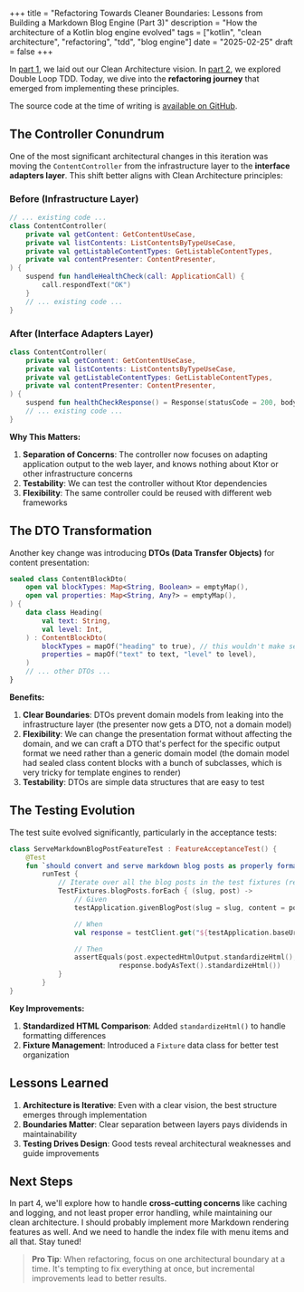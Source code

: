 +++
title = "Refactoring Towards Cleaner Boundaries: Lessons from Building a Markdown Blog Engine (Part 3)"
description = "How the architecture of a Kotlin blog engine evolved"
tags = ["kotlin", "clean architecture", "refactoring", "tdd", "blog engine"]
date = "2025-02-25"
draft = false
+++

In [part 1](/posts/replacing-hugo-with-kotlin-clean-architecture), we laid out our Clean Architecture vision. In [part 2](/posts/double-loop-tdd-blog-engine-pt2), we explored Double Loop TDD. Today, we dive into the **refactoring journey** that emerged from implementing these principles.

The source code at the time of writing is [available on GitHub](https://github.com/cekrem/clean-blog/tree/v0.3).

## The Controller Conundrum

One of the most significant architectural changes in this iteration was moving the `ContentController` from the infrastructure layer to the **interface adapters layer**. This shift better aligns with Clean Architecture principles:

### Before (Infrastructure Layer)

```kotlin
// ... existing code ...
class ContentController(
    private val getContent: GetContentUseCase,
    private val listContents: ListContentsByTypeUseCase,
    private val getListableContentTypes: GetListableContentTypes,
    private val contentPresenter: ContentPresenter,
) {
    suspend fun handleHealthCheck(call: ApplicationCall) {
        call.respondText("OK")
    }
    // ... existing code ...
}
```

### After (Interface Adapters Layer)

```kotlin
class ContentController(
    private val getContent: GetContentUseCase,
    private val listContents: ListContentsByTypeUseCase,
    private val getListableContentTypes: GetListableContentTypes,
    private val contentPresenter: ContentPresenter,
) {
    suspend fun healthCheckResponse() = Response(statusCode = 200, body = "OK")
    // ... existing code ...
}
```

**Why This Matters:**

1. **Separation of Concerns**: The controller now focuses on adapting application output to the web layer, and knows nothing about Ktor or other infrastructure concerns
2. **Testability**: We can test the controller without Ktor dependencies
3. **Flexibility**: The same controller could be reused with different web frameworks

## The DTO Transformation

Another key change was introducing **DTOs (Data Transfer Objects)** for content presentation:

```kotlin
sealed class ContentBlockDto(
    open val blockTypes: Map<String, Boolean> = emptyMap(),
    open val properties: Map<String, Any?> = emptyMap(),
) {
    data class Heading(
        val text: String,
        val level: Int,
    ) : ContentBlockDto(
        blockTypes = mapOf("heading" to true), // this wouldn't make sense in the domain model, but most template renderers benefit greatly from this kind of data
        properties = mapOf("text" to text, "level" to level),
    )
    // ... other DTOs ...
}
```

**Benefits:**

1. **Clear Boundaries**: DTOs prevent domain models from leaking into the infrastructure layer (the presenter now gets a DTO, not a domain model)
2. **Flexibility**: We can change the presentation format without affecting the domain, and we can craft a DTO that's perfect for the specific output format we need rather than a generic domain model (the domain model had sealed class content blocks with a bunch of subclasses, which is very tricky for template engines to render)
3. **Testability**: DTOs are simple data structures that are easy to test

## The Testing Evolution

The test suite evolved significantly, particularly in the acceptance tests:

```kotlin
class ServeMarkdownBlogPostFeatureTest : FeatureAcceptanceTest() {
    @Test
    fun `should convert and serve markdown blog posts as properly formatted HTML pages`() =
        runTest {
            // Iterate over all the blog posts in the test fixtures (real blog posts like the one you're reading right now)
            TestFixtures.blogPosts.forEach { (slug, post) ->
                // Given
                testApplication.givenBlogPost(slug = slug, content = post.markdownInput)

                // When
                val response = testClient.get("${testApplication.baseUrl}/posts/$slug")

                // Then
                assertEquals(post.expectedHtmlOutput.standardizeHtml(),
                           response.bodyAsText().standardizeHtml())
            }
        }
}
```

**Key Improvements:**

1. **Standardized HTML Comparison**: Added `standardizeHtml()` to handle formatting differences
2. **Fixture Management**: Introduced a `Fixture` data class for better test organization

## Lessons Learned

1. **Architecture is Iterative**: Even with a clear vision, the best structure emerges through implementation
2. **Boundaries Matter**: Clear separation between layers pays dividends in maintainability
3. **Testing Drives Design**: Good tests reveal architectural weaknesses and guide improvements

## Next Steps

In part 4, we'll explore how to handle **cross-cutting concerns** like caching and logging, and not least proper error handling, while maintaining our clean architecture. I should probably implement more Markdown rendering features as well. And we need to handle the index file with menu items and all that. Stay tuned!

> **Pro Tip**: When refactoring, focus on one architectural boundary at a time. It's tempting to fix everything at once, but incremental improvements lead to better results.
